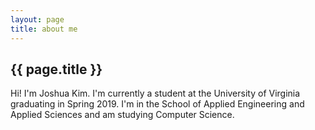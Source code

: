 ```yaml
---
layout: page
title: about me
---
```


## {{ page.title }}

Hi! I'm Joshua Kim. I'm currently a student at the University of Virginia graduating in Spring 2019. I'm in the School of Applied Engineering
and Applied Sciences and am studying Computer Science.
